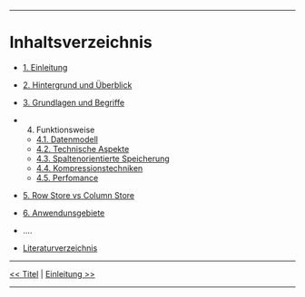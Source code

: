 ***

# Inhaltsverzeichnis

- [1. Einleitung](03_introduction.md)
- [2. Hintergrund und Überblick](04_history.md)
- [3. Grundlagen und Begriffe](05_basics.md)
- 4. Funktionsweise
    - [4.1. Datenmodell](06-1_data_model.md)
    - [4.2. Technische Aspekte](06-2_technical_aspects.md)
    - [4.3. Spaltenorientierte Speicherung](06-3_storage.md)
    - [4.4. Kompressionstechniken](06-4_compression.md)
    - [4.5. Perfomance](06-5_performance.md)


- [5. Row Store vs Column Store](07_row-solum-store.md)
- [6. Anwendunsgebiete](08_use_cases.md)
- ....

- [Literaturverzeichnis](XX_references.md) 

***

[<< Titel](01_title.md) | [Einleitung >>](03_introduction.md)

***